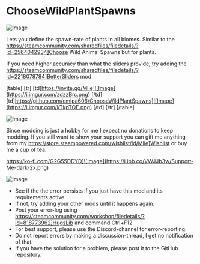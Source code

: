 # ChooseWildPlantSpawns

![Image](https://i.imgur.com/WAEzk68.png)


Lets you define the spawn-rate of plants in all biomes.
Similar to the https://steamcommunity.com/sharedfiles/filedetails/?id=2564042934]Choose Wild Animal Spawns but for plants.

If you need higher accuracy than what the sliders provide, try adding the  https://steamcommunity.com/sharedfiles/filedetails/?id=2218078784]BetterSliders mod

[table]
    [tr]
        [td]https://invite.gg/Mlie]![Image](https://i.imgur.com/zdzzBrc.png)
[/td]
        [td]https://github.com/emipa606/ChooseWildPlantSpawns]![Image](https://i.imgur.com/kTkpTOE.png)
[/td]
    [/tr]
[/table]
	

![Image](https://i.imgur.com/pgjQLXV.png)

Since modding is just a hobby for me I expect no donations to keep modding. If you still want to show your support you can gift me anything from my https://store.steampowered.com/wishlist/id/Mlie]Wishlist or buy me a cup of tea.

https://ko-fi.com/G2G55DDYD]![Image](https://i.ibb.co/VWJJb3w/Support-Me-dark-2x.png)




![Image](https://i.imgur.com/Rs6T6cr.png)



-  See if the the error persists if you just have this mod and its requirements active.
-  If not, try adding your other mods until it happens again.
-  Post your error-log using https://steamcommunity.com/workshop/filedetails/?id=818773962]HugsLib and command Ctrl+F12
-  For best support, please use the Discord-channel for error-reporting.
-  Do not report errors by making a discussion-thread, I get no notification of that.
-  If you have the solution for a problem, please post it to the GitHub repository.



